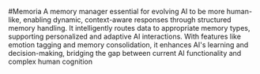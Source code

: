 #Memoria
A memory manager essential for evolving AI to be more human-like, enabling dynamic, context-aware responses through structured memory handling. It intelligently routes data to appropriate memory types, supporting personalized and adaptive AI interactions. With features like emotion tagging and memory consolidation, it enhances AI's learning and decision-making, bridging the gap between current AI functionality and complex human cognition
